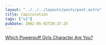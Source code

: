 ```yaml
---
layout: "../../../layouts/posts/post.astro"
title: Capitulation
tags: ["v1"]
pubDate: 2002-05-02T20:37:25
---
```


[Which Powerpuff Girls Character Are You?][1]

[1]: http://www.valvigirl.net/quizzes/ppgquiz.html "The 'Which Powerpuff Girls Character Are You?' Quiz. Couldn't resist. I'm Blossom. Naturally."
